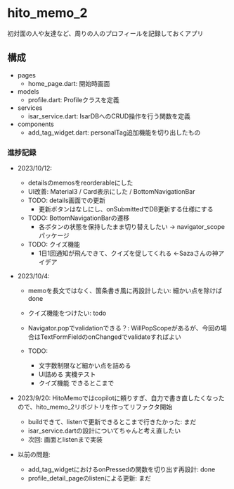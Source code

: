 # hito_memo_2

初対面の人や友達など、周りの人のプロフィールを記録しておくアプリ

## 構成

- pages
  - home_page.dart: 開始時画面
- models
  - profile.dart: Profileクラスを定義
- services
  - isar_service.dart: IsarDBへのCRUD操作を行う関数を定義
- components
  - add_tag_widget.dart: personalTag追加機能を切り出したもの

### 進捗記録

- 2023/10/12:
  - detailsのmemosをreorderableにした
  - UI改善: Material3 / Card表示にした / BottomNavigationBar
  - TODO: details画面での更新
    - 更新ボタンはなしにし、onSubmittedでDB更新する仕様にする
  - TODO: BottomNavigationBarの遷移
    - 各ボタンの状態を保持したまま切り替えしたい → navigator_scope パッケージ
  - TODO: クイズ機能
    - 1日1回通知が飛んできて、クイズを促してくれる ←Sazaさんの神アイデア

- 2023/10/4: 
  - memoを長文ではなく、箇条書き風に再設計したい: 細かい点を除けばdone
  - クイズ機能をつけたい: todo
  - Navigator.popでvalidationできる？: WillPopScopeがあるが、今回の場合はTextFormFieldのonChangedでvalidateすればよい

  - TODO:
    - 文字数制限など細かい点を詰める
    - UI詰める 実機テスト
    - クイズ機能 できるとこまで


- 2023/9/20: HitoMemoではcopilotに頼りすぎ、自力で書き直したくなったので、hito_memo_2リポジトリを作ってリファクタ開始
  - buildできて、listenで更新できるとこまで行きたかった: まだ
  - isar_service.dartの設計についてちゃんと考え直したい
  - 次回: 画面とlistenまで実装

- 以前の問題:
  - add_tag_widgetにおけるonPressedの関数を切り出す再設計: done
  - profile_detail_pageのlistenによる更新: まだ